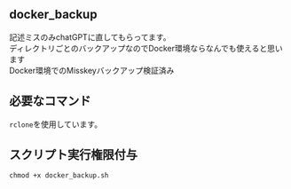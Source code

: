 ## docker_backup
記述ミスのみchatGPTに直してもらってます。  
ディレクトリごとのバックアップなのでDocker環境ならなんでも使えると思います  
Docker環境でのMisskeyバックアップ検証済み

## 必要なコマンド
`rclone`を使用しています。  

## スクリプト実行権限付与
```
chmod +x docker_backup.sh
```
